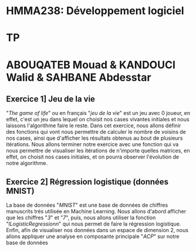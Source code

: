 # HMMA238: Développement logiciel
# TP
# ABOUQATEB Mouad & KANDOUCI Walid & SAHBANE Abdesstar

## Exercice 1] Jeu de la vie
"_The game of life_" ou en français "_jeu de la vie_" est un jeu avec 0 joueur, en effet, c'est un jeu dans lequel on choisit nos cases vivantes initiales et nous laissons l'algorithme faire le reste.
Dans cet exercice, nous allons définir des fonctions qui vont nous permettre de calculer le nombre de voisins de nos cases, ainsi que d'afficher les résultats obtenus au bout de plusieurs itérations.
Nous allons terminer notre exercice avec une fonction qui va nous permettre de visualiser les itérations de n'importe quelles matrices, en effet, on choisit nos cases initiales, et on pourra observer l'évolution de notre algorithme.

## Exercice 2] Régression logistique (données MNIST)

La base de données "_MNIST_" est une base de données de chiffres manuscrits très utilisée en Machine Learning. Nous allons d'abord afficher que les chiffres "_3_" et "_7_", puis, nous allons utiliser la fonction "_lLogisticRegressionn_" qui nous permet de faire la régression logistique. Enfin, afin de visualiser nos données dans un espace de dimension 2, nous allons appliquer une analyse en composante principale "_ACP_" sur notre base de données
